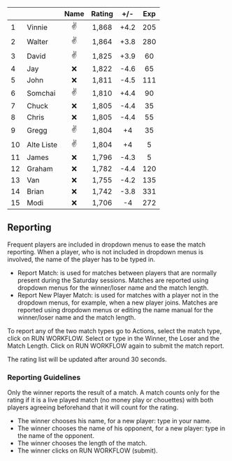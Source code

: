 | | |Name|Rating|+/-|Exp|
|-|-|:--:|:----:|:-:|:-:|
|1|Vinnie|:v:|1,868|+4.2|205|
|2|Walter|:v:|1,864|+3.8|280|
|3|David|:v:|1,825|+3.9|60|
|4|Jay|:x:|1,822|-4.6|65|
|5|John|:x:|1,811|-4.5|111|
|6|Somchai|:v:|1,810|+4.4|90|
|7|Chuck|:x:|1,805|-4.4|35|
|8|Chris|:x:|1,805|-4.4|55|
|9|Gregg|:v:|1,804|+4|35|
|10|Alte Liste|:v:|1,804|+4|5|
|11|James|:x:|1,796|-4.3|5|
|12|Graham|:x:|1,782|-4.4|120|
|13|Van|:x:|1,755|-4.2|135|
|14|Brian|:x:|1,742|-3.8|331|
|15|Modi|:x:|1,706|-4|272|

 

## Reporting

Frequent players are included in dropdown menus to ease the match reporting.
When a player, who is not included in dropdown menus is involved, the name of the player has to be typed in.

- Report Match:  is used for matches between players that are normally present during the Saturday sessions.
Matches are reported using dropdown menus for the winner/loser name and the match length.
- Report New Player Match:  is used for matches with a player not in the dropdown menus, for example, when a new player joins.
Matches are reported using dropdown menus or editing the name manual for the winner/loser name and the match length.

To report any of the two match types go to Actions, select the match type, click on RUN WORKFLOW.
Select or type in the Winner, the Loser and the Match Length.
Click on RUN WORKFLOW again to submit the match report.

The rating list will be updated after around 30 seconds.

### Reporting Guidelines

Only the winner reports the result of a match.
A match counts only for the rating if it is a live played match (no money play or chouettes)
with both players agreeing beforehand that it will count for the rating.

- The winner chooses his name, for a new player: type in your name.
- The winner chooses the name of his opponent, for a new player: type in the name of the opponent.
- The winner chooses the length of the match.
- The winner clicks on RUN WORKFLOW (submit).
